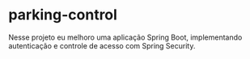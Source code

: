 # parking-control
 Nesse projeto eu melhoro uma aplicação Spring Boot, implementando autenticação e controle de acesso com Spring Security.
